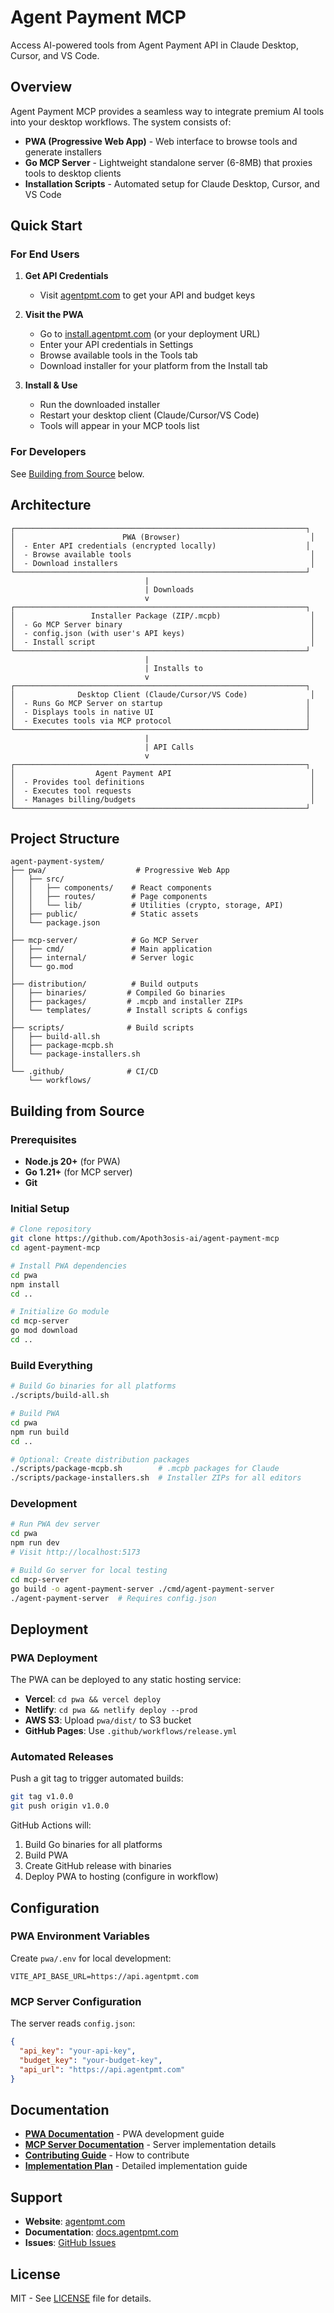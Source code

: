 # Agent Payment MCP

Access AI-powered tools from Agent Payment API in Claude Desktop, Cursor, and VS Code.

## Overview

Agent Payment MCP provides a seamless way to integrate premium AI tools into your desktop workflows. The system consists of:

- **PWA (Progressive Web App)** - Web interface to browse tools and generate installers
- **Go MCP Server** - Lightweight standalone server (6-8MB) that proxies tools to desktop clients
- **Installation Scripts** - Automated setup for Claude Desktop, Cursor, and VS Code

## Quick Start

### For End Users

1. **Get API Credentials**
   - Visit [agentpmt.com](https://agentpmt.com) to get your API and budget keys

2. **Visit the PWA**
   - Go to [install.agentpmt.com](https://install.agentpmt.com) (or your deployment URL)
   - Enter your API credentials in Settings
   - Browse available tools in the Tools tab
   - Download installer for your platform from the Install tab

3. **Install & Use**
   - Run the downloaded installer
   - Restart your desktop client (Claude/Cursor/VS Code)
   - Tools will appear in your MCP tools list

### For Developers

See [Building from Source](#building-from-source) below.

## Architecture

```
┌─────────────────────────────────────────────────────────────────┐
│                        PWA (Browser)                             │
│  - Enter API credentials (encrypted locally)                    │
│  - Browse available tools                                        │
│  - Download installers                                           │
└─────────────────────────────────────────────────────────────────┘
                              |
                              | Downloads
                              v
┌─────────────────────────────────────────────────────────────────┐
│                 Installer Package (ZIP/.mcpb)                    │
│  - Go MCP Server binary                                          │
│  - config.json (with user's API keys)                            │
│  - Install script                                                │
└─────────────────────────────────────────────────────────────────┘
                              |
                              | Installs to
                              v
┌─────────────────────────────────────────────────────────────────┐
│              Desktop Client (Claude/Cursor/VS Code)              │
│  - Runs Go MCP Server on startup                                │
│  - Displays tools in native UI                                  │
│  - Executes tools via MCP protocol                              │
└─────────────────────────────────────────────────────────────────┘
                              |
                              | API Calls
                              v
┌─────────────────────────────────────────────────────────────────┐
│                  Agent Payment API                               │
│  - Provides tool definitions                                     │
│  - Executes tool requests                                        │
│  - Manages billing/budgets                                       │
└─────────────────────────────────────────────────────────────────┘
```

## Project Structure

```
agent-payment-system/
├── pwa/                    # Progressive Web App
│   ├── src/
│   │   ├── components/    # React components
│   │   ├── routes/        # Page components
│   │   └── lib/           # Utilities (crypto, storage, API)
│   ├── public/            # Static assets
│   └── package.json
│
├── mcp-server/            # Go MCP Server
│   ├── cmd/               # Main application
│   ├── internal/          # Server logic
│   └── go.mod
│
├── distribution/          # Build outputs
│   ├── binaries/         # Compiled Go binaries
│   ├── packages/         # .mcpb and installer ZIPs
│   └── templates/        # Install scripts & configs
│
├── scripts/              # Build scripts
│   ├── build-all.sh
│   ├── package-mcpb.sh
│   └── package-installers.sh
│
└── .github/              # CI/CD
    └── workflows/
```

## Building from Source

### Prerequisites

- **Node.js 20+** (for PWA)
- **Go 1.21+** (for MCP server)
- **Git**

### Initial Setup

```bash
# Clone repository
git clone https://github.com/Apoth3osis-ai/agent-payment-mcp
cd agent-payment-mcp

# Install PWA dependencies
cd pwa
npm install
cd ..

# Initialize Go module
cd mcp-server
go mod download
cd ..
```

### Build Everything

```bash
# Build Go binaries for all platforms
./scripts/build-all.sh

# Build PWA
cd pwa
npm run build
cd ..

# Optional: Create distribution packages
./scripts/package-mcpb.sh        # .mcpb packages for Claude
./scripts/package-installers.sh  # Installer ZIPs for all editors
```

### Development

```bash
# Run PWA dev server
cd pwa
npm run dev
# Visit http://localhost:5173

# Build Go server for local testing
cd mcp-server
go build -o agent-payment-server ./cmd/agent-payment-server
./agent-payment-server  # Requires config.json
```

## Deployment

### PWA Deployment

The PWA can be deployed to any static hosting service:

- **Vercel**: `cd pwa && vercel deploy`
- **Netlify**: `cd pwa && netlify deploy --prod`
- **AWS S3**: Upload `pwa/dist/` to S3 bucket
- **GitHub Pages**: Use `.github/workflows/release.yml`

### Automated Releases

Push a git tag to trigger automated builds:

```bash
git tag v1.0.0
git push origin v1.0.0
```

GitHub Actions will:
1. Build Go binaries for all platforms
2. Build PWA
3. Create GitHub release with binaries
4. Deploy PWA to hosting (configure in workflow)

## Configuration

### PWA Environment Variables

Create `pwa/.env` for local development:

```env
VITE_API_BASE_URL=https://api.agentpmt.com
```

### MCP Server Configuration

The server reads `config.json`:

```json
{
  "api_key": "your-api-key",
  "budget_key": "your-budget-key",
  "api_url": "https://api.agentpmt.com"
}
```

## Documentation

- **[PWA Documentation](pwa/README.md)** - PWA development guide
- **[MCP Server Documentation](mcp-server/README.md)** - Server implementation details
- **[Contributing Guide](CONTRIBUTING.md)** - How to contribute
- **[Implementation Plan](IMPLEMENT_PLAN.md)** - Detailed implementation guide

## Support

- **Website**: [agentpmt.com](https://agentpmt.com)
- **Documentation**: [docs.agentpmt.com](https://docs.agentpmt.com)
- **Issues**: [GitHub Issues](https://github.com/Apoth3osis-ai/agent-payment-mcp/issues)

## License

MIT - See [LICENSE](LICENSE) file for details.
